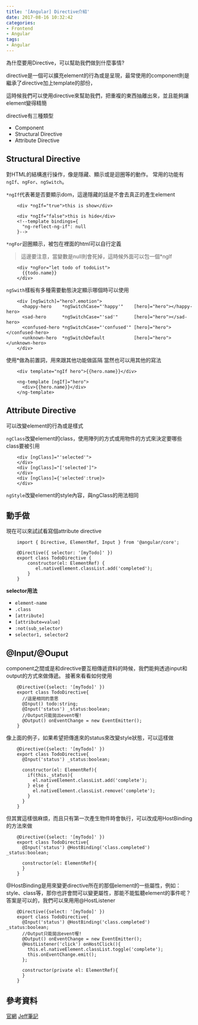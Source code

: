 ```yaml
---
title: '[Angular] Directive介紹'
date: 2017-08-16 10:32:42
categories:
- Frontend
- Angular
tags:
- Angular
---
```


為什麼要用Directive，可以幫助我們做到什麼事情?

<!--more-->

directive是一個可以擴充element的行為或是呈現，最常使用的component則是繼承了directive加上template的部份，

這時候我們可以使用directive來幫助我們，把重複的東西抽離出來，並且能夠讓element變得精簡

directive有三種類型

- Component
- Structural Directive
- Attribute Directive
## Structural Directive

對HTML的結構進行操作，像是隱藏、顯示或是迴圈等的動作。
常用的功能有`ngIf`、`ngFor`、`ngSwitch`。

`*ngIf`代表著是否要顯示dom，這邊隱藏的話是不會去真正的產生element

```
    <div *ngIf="true">this is show</div>
    
    <div *ngIf="false">this is hide</div>
    <!--template bindings={
      "ng-reflect-ng-if": null
    }-->
```

`*ngFor`迴圈顯示，被包在裡面的html可以自行定義

> 這邊要注意，當變數是null則會死掉，這時候外面可以包一個*ngIf

```
    <div *ngFor="let todo of todoList">
      {{todo.name}}
    </div>
```

`ngSwith`樣板有多種需要動態決定顯示哪個時可以使用
```
    <div [ngSwitch]="hero?.emotion">
      <happy-hero    *ngSwitchCase="'happy'"    [hero]="hero"></happy-hero>
      <sad-hero      *ngSwitchCase="'sad'"      [hero]="hero"></sad-hero>
      <confused-hero *ngSwitchCase="'confused'" [hero]="hero"></confused-hero>
      <unknown-hero  *ngSwitchDefault           [hero]="hero"></unknown-hero>
    </div>
```

使用*做為前置詞，用來跟其他功能做區隔
當然也可以用其他的寫法
```
    <div template="ngIf hero">{{hero.name}}</div>
    
    <ng-template [ngIf]="hero">
      <div>{{hero.name}}</div>
    </ng-template>
```

## Attribute Directive

可以改變element的行為或是樣式

`ngClass`改變element的class，使用陣列的方式或用物件的方式來決定要哪些class要被引用
```
    <div [ngClass]="'selected'">
    </div>
    <div [ngClass]="['selected']">
    </div>
    <div [ngClass]={'selected':true}>
    </div>
```
`ngStyle`改變element的style內容，與ngClass的用法相同


## 動手做

 現在可以來試試看寫個attribute directive
```
    import { Directive, ElementRef, Input } from '@angular/core';
    
    @Directive({ selector: '[myTodo]' })
    export class TodoDirective {
        constructor(el: ElementRef) {
           el.nativeElement.classList.add('completed');
        }
    }
```
**selector用法**

- `element-name`
- `.class`
- `[attribute]`
- `[attribute=value]`
- `:not(sub_selector)`
- `selector1, selector2`
## @Input/@Ouput

component之間或是和directive要互相傳遞資料的時候，我們能夠透過input和output的方式來做傳遞。
接著來看看如何使用
```
    @Directive({select: '[myTodo]' })
    export class TodoDirective{
      //這是相同的意思
      @Input() todo:string;
      @Input('status') _status:boolean;
      //Output只能拋出event喔!
      @Output() onEventChange = new EventEmitter();
    }
```
像上面的例子，如果希望把傳進來的status來改變style狀態，可以這樣做
```
    @Directive({select: '[myTodo]' })
    export class TodoDirective{
      @Input('status') _status:boolean;
      
      constructor(el: ElementRef){
        if(this._status){
          el.nativeElement.classList.add('complete');
        } else {
          el.nativeElement.classList.remove('complete');
        }
      }
    }
```
但其實這樣很麻煩，而且只有第一次產生物件時會執行，可以改成用HostBinding的方法來做
```
    @Directive({select: '[myTodo]' })
    export class TodoDirective{
      @Input('status') @HostBinding('class.completed') _status:boolean;
      
      constructor(el: ElementRef){
      }
    }
```
@HostBinding是用來變更directive所在的那個element的一些屬性，例如：style、class等，那你也許會問可以變更屬性，那能不能監聽element的事件呢？答案是可以的，我們可以來用用@HostListener

```
    @Directive({select: '[myTodo]' })
    export class TodoDirective{
      @Input('status') @HostBinding('class.completed') _status:boolean;
      //Output只能拋出event喔!
      @Output() onEventChange = new EventEmitter();
      @HostListener('click') onHostClick(){
        this.el.nativeElement.classList.toggle('complete');
        this.onEventChange.emit();
      };
      
      constructor(private el: ElementRef){
      }
    }
```

## 參考資料

[官網](https://angular.io/guide/attribute-directives)
[Jeff筆記](https://jeffwu85182.github.io/2017/03/25/angular-directive-reaserch/)

